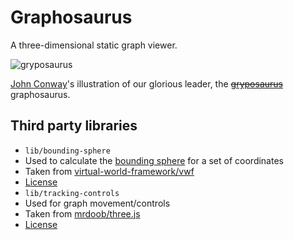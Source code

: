 # Graphosaurus

A three-dimensional static graph viewer.

![gryposaurus](https://upload.wikimedia.org/wikipedia/commons/7/70/Gryposaurus-notabilis_jconway.png)

[John Conway](https://en.wikipedia.org/wiki/User:John.Conway)'s illustration of our glorious leader, the ~~[gryposaurus](https://en.wikipedia.org/wiki/gryposaurus)~~ graphosaurus.

## Third party libraries

* `lib/bounding-sphere`
 * Used to calculate the [bounding sphere](https://en.wikipedia.org/wiki/Minimum_bounding_sphere) for a set of coordinates
 * Taken from [virtual-world-framework/vwf](https://github.com/virtual-world-framework/vwf)
 * [License](https://github.com/virtual-world-framework/vwf/blob/master/LICENSE)
* `lib/tracking-controls`
 * Used for graph movement/controls
 * Taken from [mrdoob/three.js](https://github.com/mrdoob/three.js/blob/master/examples/js/controls/TrackballControls.js)
 * [License](https://github.com/mrdoob/three.js/blob/master/LICENSE)
